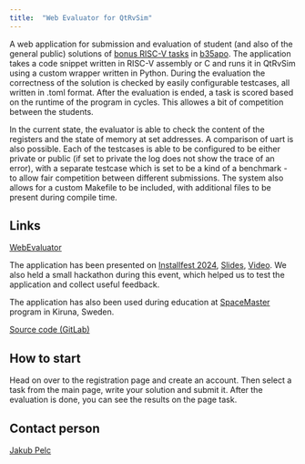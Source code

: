 ```yaml
---
title:  "Web Evaluator for QtRvSim"
---
```


A web application for submission and evaluation of student (and also of the general public) solutions of [bonus RISC-V tasks](https://cw.fel.cvut.cz/wiki/courses/b35apo/en/homeworks/bonus/start) in [b35apo](../../courses/fel/b35apo/). The application takes a code snippet written in RISC-V assembly or C and runs it in QtRvSim using a custom wrapper written in Python. During the evaluation the correctness of the solution is checked by easily configurable testcases, all written in .toml format. After the evaluation is ended, a task is scored based on the runtime of the program in cycles. This allowes a bit of competition between the students.

In the current state, the evaluator is able to check the content of the registers and the state of memory at set addresses. A comparison of uart is also possible. Each of the testcases is able to be configured to be either private or public (if set to private the log does not show the trace of an error), with a separate testcase which is set to be a kind of a benchmark - to allow fair competition between different submissions. The system also allows for a custom Makefile to be included, with additional files to be present during compile time.

## Links

[WebEvaluator](https://eval.comparch.edu.cvut.cz)

The application has been presented on [Installfest 2024](https://installfest.cz/if24/), [Slides](/slides/if24slides-webeval.pdf), [Video](https://www.youtube.com/watch?v=1XQR8E8omCE&list=PLub6xBWO8gV8AG4kBn5W-QkMnTcdAPqvn&index=8). We also held a small hackathon during this event, which helped us to test the application and collect useful feedback.

The application has also been used during education at [SpaceMaster](https://spacemaster.eu/) program in Kiruna, Sweden.

[Source code (GitLab)](https://gitlab.fel.cvut.cz/b35apo/qtrvsim-eval-web)

## How to start

Head on over to the registration page and create an account. Then select a task from the main page, write your solution and submit it. After the evaluation is done, you can see the results on the page task.

## Contact person

[Jakub Pelc](https://swpelc.eu/contact/)
